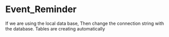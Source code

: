 # Event_Reminder
If we are using the local data base,  Then change the connection string with the database.  Tables are creating automatically 
